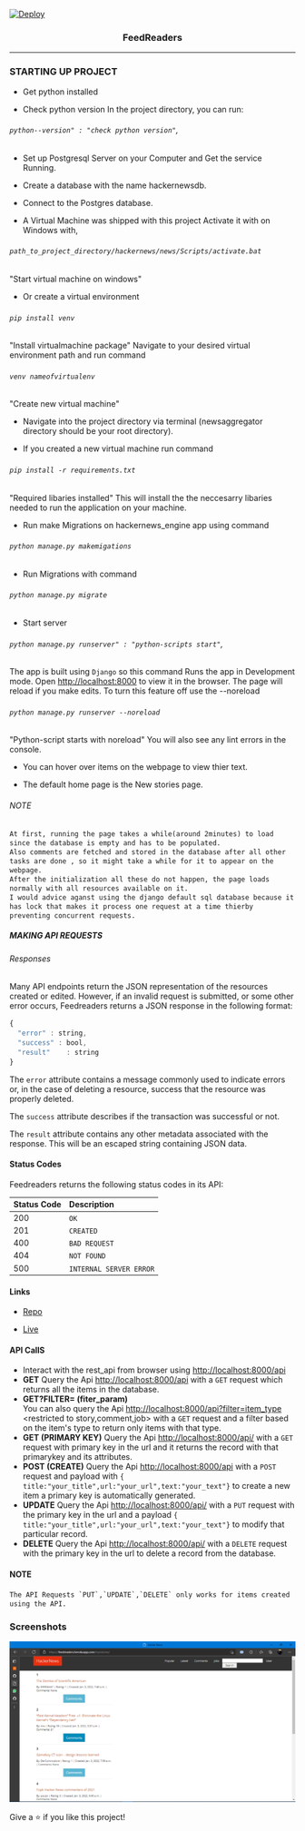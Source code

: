 [![Deploy](https://www.herokucdn.com/deploy/button.svg)](https://heroku.com/deploy?template=https://github.com/derhnyel/feedreaders)<h3 align="center">FeedReaders</h1>
<hr/>

### STARTING UP PROJECT
- Get python installed

- Check python version
In the project directory, you can run:
###### `python--version" : "check python version"`,

- Set up Postgresql Server on your Computer and Get the service Running.
 
- Create a database with the name hackernewsdb.

- Connect to the Postgres database.

- A Virtual Machine was shipped with this project Activate it with  on Windows with,
###### `path_to_project_directory/hackernews/news/Scripts/activate.bat` 
"Start virtual machine on windows"

- Or create a virtual environment 
###### `pip install venv` 
"Install virtualmachine package"
Navigate to your desired virtual environment path and run command
###### `venv nameofvirtualenv`
"Create new virtual machine"

- Navigate into the project directory via terminal (newsaggregator directory should be your root directory).

- If you created a new virtual machine run command 
###### `pip install -r requirements.txt`
"Required libaries installed"
This will install the the neccesarry libaries needed to run the application on your machine. 

- Run make Migrations on hackernews_engine app using command 
###### `python manage.py makemigations`

- Run Migrations with command 
###### `python manage.py migrate`

- Start server 
###### `python manage.py runserver" : "python-scripts start"`,
The app is built using `Django` so this command Runs the app in Development mode. Open [http://localhost:8000](http://localhost:8000) to view it in the browser. The page will reload if you make edits. 
To turn this feature off use the --noreload 
###### `python manage.py runserver --noreload`
"Python-script starts with noreload"
You will also see any lint errors in the console.

- You can hover over items on the webpage to view thier text.

- The default home page is the New stories page.

###### NOTE
    At first, running the page takes a while(around 2minutes) to load since the database is empty and has to be populated.
    Also comments are fetched and stored in the database after all other tasks are done , so it might take a while for it to appear on the webpage.
    After the initialization all these do not happen, the page loads normally with all resources available on it. 
    I would advice aganst using the django default sql database because it has lock that makes it process one request at a time thierby preventing concurrent requests.   

##### MAKING API REQUESTS

###### Responses

Many API endpoints return the JSON representation of the resources created or edited. However, if an invalid request is submitted, or some other error occurs, Feedreaders returns a JSON response in the following format:

```javascript
{
  "error" : string,
  "success" : bool,
  "result"    : string
}
```

The `error` attribute contains a message commonly used to indicate errors or, in the case of deleting a resource, success that the resource was properly deleted.

The `success` attribute describes if the transaction was successful or not.

The `result` attribute contains any other metadata associated with the response. This will be an escaped string containing JSON data.

#### Status Codes

Feedreaders returns the following status codes in its API:

| Status Code | Description |
| :--- | :--- |
| 200 | `OK` |
| 201 | `CREATED` |
| 400 | `BAD REQUEST` |
| 404 | `NOT FOUND` |
| 500 | `INTERNAL SERVER ERROR` |

#### Links

- [Repo](https://github.com/derhnyel/feedreaders "feedreaders Repo")

- [Live](https://feedreaders.herokuapp.com "Live View")


#### API CallS

- Interact with the rest_api from browser using [http://localhost:8000/api](http://localhost:8000/api)
- **GET** 
Query the Api  [http://localhost:8000/api](http://localhost:8000/api) with a `GET` request which returns all the items in the database.
- **GET?FILTER= (fiter_param)**   
You can also query the Api [http://localhost:8000/api?filter=item_type](http://localhost:8000/api/filter=item_type) <restricted to story,comment,job> with a `GET` request and a filter based on the item's type to return only items with that type.
- **GET<PK> (PRIMARY KEY)** 
Query the Api [http://localhost:8000/api/<pk>](http://localhost:8000/api/<pk>) with a `GET` request with primary key in the url and it returns the record with that primarykey and its attributes.
- **POST (CREATE)** 
Query the Api  [http://localhost:8000/api](http://localhost:8000/api) with a `POST` request and payload with 
`{ title:"your_title",url:"your_url",text:"your_text"}` to create a new item a primary key is automatically generated.
- **UPDATE**
Query the Api [http://localhost:8000/api/<pk>](http://localhost:8000/api/<pk>) with a `PUT` request with the primary key in the url and a payload `{ title:"your_title",url:"your_url",text:"your_text"}` to modify that particular record.
- **DELETE**
Query the Api [http://localhost:8000/api/<pk>](http://localhost:8000/api/<pk>) with a `DELETE` request with the primary key in the url to delete a record from the database.

#### NOTE 
    The API Requests `PUT`,`UPDATE`,`DELETE` only works for items created using the API.




### Screenshots

![Home Page](/screenshots/1.png "Home Page")


Give a ⭐️ if you like this project!